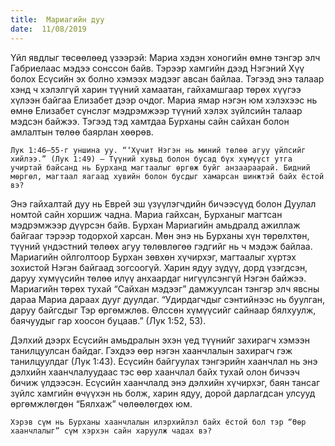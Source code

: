 ```yaml
---
title:  Мариагийн дуу
date:  11/08/2019
---
```


Үйл явдлыг төсөөлөөд үзээрэй: Мариа хэдэн хоногийн өмнө тэнгэр элч Габриелаас мэдээ сонссон байв. Тэрээр хамгийн дээд Нэгэний Хүү болох Есүсийн эх болно хэмээх мэдээг авсан байлаа. Тэгээд энэ талаар хэнд ч хэлэлгүй харин түүний хамаатан, гайхамшгаар төрөх хүүгээ хүлээн байгаа Елизабет дээр очдог. Мариа ямар нэгэн юм хэлэхээс нь өмнө Елизабет сүнслэг мэдрэмжээр түүний хэлэх зүйлсийн талаар мэдсэн байжээ. Тэгээд тэд хамтдаа Бурханы сайн сайхан болон амлалтын төлөө баярлан хөөрөв.

`Лук 1:46–55-г уншина уу. “‘Хүчит Нэгэн нь миний төлөө агуу үйлсийг хийлээ.” (Лук 1:49) — Түүний хувьд болон бусад бүх хүмүүст утга учиртай байсанд нь Бурханд магтаалыг өргөж буйг анзаараарай. Бидний мөргөл, магтаал яагаад хувийн болон бусдыг хамарсан шинжтэй байх ёстой вэ?`

Энэ гайхалтай дуу нь Еврей эш үзүүлэгчдийн бичээсүүд болон Дуулал номтой сайн хоршиж чадна. Мариа гайхсан, Бурханыг магтсан мэдрэмжээр дүүрсэн байв. Бурхан Мариагийн амьдралд ажиллаж байгааг тэрээр тодорхой харсан. Мөн энэ нь Бурханы хүн төрөлхтөн, түүний үндэстний төлөөх агуу төлөвлөгөө гэдгийг нь ч мэдэж байлаа. Мариагийн ойлголтоор Бурхан зөвхөн хүчирхэг, магтаалыг хүртэх зохистой Нэгэн байгаад зогсоогүй. Харин ядуу зүдүү, дорд үзэгдсэн, даруу хүмүүсийн төлөө илүү анхаардаг нигүүлсэнгүй Нэгэн байжээ. Мариагийн төрөх тухай “Сайхан мэдээг” дамжуулсан тэнгэр элч явсны дараа Мариа дараах дууг дуулдаг. “Удирдагчдыг сэнтийнээс нь буулган, даруу байгсдыг Тэр өргөмжлөв. Өлссөн хүмүүсийг сайнаар бялхуулж, баячуудыг гар хоосон буцаав.” (Лук 1:52, 53).

Дэлхий дээрх Есүсийн амьдралын эхэн үед түүнийг захирагч хэмээн танилцуулсан байдаг. Гэхдээ өөр нэгэн хаанчлалын захирагч гэж танилцуулдаг (Лук 1:43). Есүсийн байгуулах тэнгэрийн хаанчлал нь энэ дэлхийн хаанчлалуудаас тэс өөр хаанчлал байх тухай олон бичээч бичиж үлдээсэн. Есүсийн хаанчлалд энэ дэлхийн хүчирхэг, баян тансаг зүйлс хамгийн өчүүхэн нь болж, харин ядуу, дорой дарлагдсан улсууд өргөмжлөгдөн “Бялхаж” чөлөөлөгдөх юм.

`Хэрэв сүм нь Бурханы хаанчлалын илэрхийлэл байх ёстой бол тэр “Өөр хаанчлалыг” сүм хэрхэн сайн харуулж чадах вэ?`